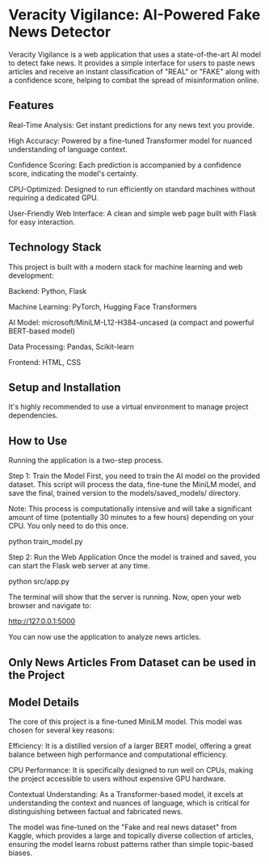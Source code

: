# Veracity Vigilance: AI-Powered Fake News Detector

Veracity Vigilance is a web application that uses a state-of-the-art AI model to detect fake news. It provides a simple interface for users to paste news articles and receive an instant classification of "REAL" or "FAKE" along with a confidence score, helping to combat the spread of misinformation online.

## Features

Real-Time Analysis: Get instant predictions for any news text you provide.

High Accuracy: Powered by a fine-tuned Transformer model for nuanced understanding of language context.

Confidence Scoring: Each prediction is accompanied by a confidence score, indicating the model's certainty.

CPU-Optimized: Designed to run efficiently on standard machines without requiring a dedicated GPU.

User-Friendly Web Interface: A clean and simple web page built with Flask for easy interaction.

## Technology Stack

This project is built with a modern stack for machine learning and web development:

Backend: Python, Flask

Machine Learning: PyTorch, Hugging Face Transformers

AI Model: microsoft/MiniLM-L12-H384-uncased (a compact and powerful BERT-based model)

Data Processing: Pandas, Scikit-learn

Frontend: HTML, CSS

## Setup and Installation

It's highly recommended to use a virtual environment to manage project dependencies.

## How to Use

Running the application is a two-step process.

Step 1: Train the Model
First, you need to train the AI model on the provided dataset. This script will process the data, fine-tune the MiniLM model, and save the final, trained version to the models/saved_models/ directory.

Note: This process is computationally intensive and will take a significant amount of time (potentially 30 minutes to a few hours) depending on your CPU. You only need to do this once.

python train_model.py

Step 2: Run the Web Application
Once the model is trained and saved, you can start the Flask web server at any time.

python src/app.py

The terminal will show that the server is running. Now, open your web browser and navigate to:

http://127.0.0.1:5000

You can now use the application to analyze news articles.
## Only News Articles From Dataset can be used in the Project 

## Model Details

The core of this project is a fine-tuned MiniLM model. This model was chosen for several key reasons:

Efficiency: It is a distilled version of a larger BERT model, offering a great balance between high performance and computational efficiency.

CPU Performance: It is specifically designed to run well on CPUs, making the project accessible to users without expensive GPU hardware.

Contextual Understanding: As a Transformer-based model, it excels at understanding the context and nuances of language, which is critical for distinguishing between factual and fabricated news.

The model was fine-tuned on the "Fake and real news dataset" from Kaggle, which provides a large and topically diverse collection of articles, ensuring the model learns robust patterns rather than simple topic-based biases.
